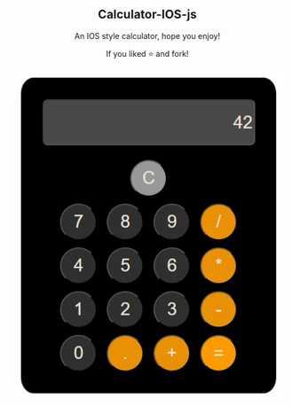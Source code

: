 <p align="center">
 <h2 align="center">Calculator-IOS-js</h2>
 <p align="center">An IOS style calculator, hope you enjoy!</p>
 <p align="center">If you liked ⭐ and fork!</p>
 <img width="500px" src="calculator-ios.png" align="center" alt="Calculator-IOS" />
</p>
